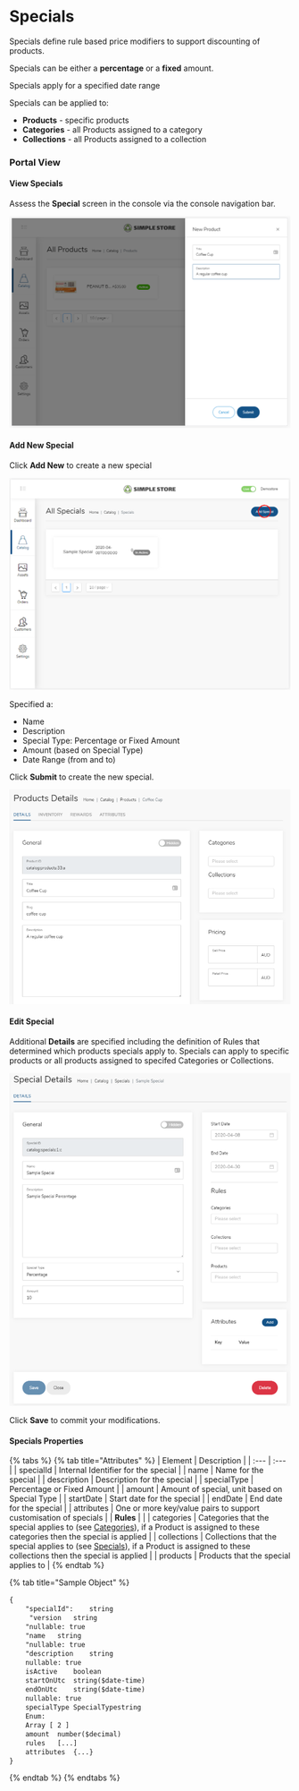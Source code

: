 # Specials

Specials define rule based price modifiers to support discounting of products.

Specials can be either a **percentage** or a **fixed** amount.

Specials apply for a specified date range

Specials can be applied to:

* **Products** - specific products
* **Categories** - all Products assigned to a category
* **Collections** - all Products assigned to a collection

### Portal View

#### View Specials

Assess the **Special** screen in the console via the console navigation bar.

![](../.gitbook/assets/image%20%289%29.png)

#### Add New Special

Click **Add New** to create a new special

![](../.gitbook/assets/image%20%2827%29.png)

Specified a:

* Name
* Description
* Special Type: Percentage or Fixed Amount
* Amount \(based on Special Type\)
* Date Range \(from and to\)

Click **Submit** to create the new special.

![](../.gitbook/assets/image%20%2820%29.png)

#### Edit Special 

Additional **Details** are specified including the definition of Rules that determined which products specials apply to.  Specials can apply to specific products or all products assigned to specifed Categories or Collections.

![](../.gitbook/assets/image%20%2834%29.png)

Click **Save** to commit your modifications.

#### Specials Properties

{% tabs %}
{% tab title="Attributes" %}
| Element | Description |
| :--- | :--- |
| specialId | Internal Identifier for the special |
| name | Name for the special |
| description | Description for the special |
| specialType | Percentage or Fixed Amount |
| amount | Amount of special, unit based on Special Type |
| startDate | Start date for the special |
| endDate | End date for the special |
| attributes | One or more key/value pairs to support customisation of specials |
| **Rules** |  |
| categories | Categories that the special applies to \(see [Categories](categories.md)\), if a Product is assigned to these categories then the special is applied |
| collections | Collections that the special applies to \(see [Specials](specials.md)\), if a Product is assigned to these collections then the special is applied |
| products | Products that the special applies to |
{% endtab %}

{% tab title="Sample Object" %}
```text
{
    "specialId":	string
     "version	string
    "nullable: true
    "name	string
    "nullable: true
    "description	string
    nullable: true
    isActive	boolean
    startOnUtc	string($date-time)
    endOnUtc	string($date-time)
    nullable: true
    specialType	SpecialTypestring
    Enum:
    Array [ 2 ]
    amount	number($decimal)
    rules	[...]
    attributes	{...}
}
```
{% endtab %}
{% endtabs %}

